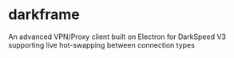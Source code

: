 # darkframe
An advanced VPN/Proxy client built on Electron for DarkSpeed V3 supporting live hot-swapping between connection types

